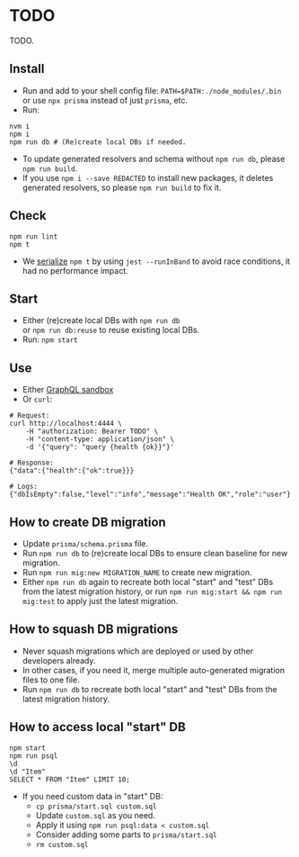 # TODO

TODO.

## Install

* Run and add to your shell config file: `PATH=$PATH:./node_modules/.bin`  
  or use `npx prisma` instead of just `prisma`, etc.
* Run:

```shell
nvm i
npm i
npm run db # (Re)create local DBs if needed.
```

* To update generated resolvers and schema without `npm run db`, please `npm run build`.
* If you use `npm i --save REDACTED` to install new packages,
  it deletes generated resolvers, so please `npm run build` to fix it.

## Check

```
npm run lint
npm t
```

* We [serialize](https://stackoverflow.com/a/60819664/350937) `npm t`
  by using `jest --runInBand` to avoid race conditions, it had no performance impact.

## Start

* Either (re)create local DBs with `npm run db`  
  or `npm run db:reuse` to reuse existing local DBs.
* Run: `npm start`

## Use

- Either [GraphQL sandbox](https://studio.apollographql.com/sandbox/explorer)
- Or `curl`:

```
# Request:
curl http://localhost:4444 \
    -H "authorization: Bearer TODO" \
    -H "content-type: application/json" \
    -d '{"query": "query {health {ok}}"}'

# Response:
{"data":{"health":{"ok":true}}}

# Logs:
{"dbIsEmpty":false,"level":"info","message":"Health OK","role":"user"}
```

## How to create DB migration

* Update `prisma/schema.prisma` file.
* Run `npm run db` to (re)create local DBs to ensure clean baseline for new migration.
* Run `npm run mig:new MIGRATION_NAME` to create new migration.
* Either `npm run db` again
  to recreate both local "start" and "test" DBs from the latest migration history,
  or run `npm run mig:start && npm run mig:test` to apply just the latest migration.

## How to squash DB migrations

* Never squash migrations which are deployed or used by other developers already.
* In other cases, if you need it, merge multiple auto-generated migration files to one file.
* Run `npm run db` to recreate both local "start" and "test" DBs from the latest migration history.

## How to access local "start" DB

```
npm start
npm run psql
\d
\d "Item"
SELECT * FROM "Item" LIMIT 10;
```

* If you need custom data in "start" DB:
  * `cp prisma/start.sql custom.sql`
  * Update `custom.sql` as you need.
  * Apply it using `npm run psql:data < custom.sql`
  * Consider adding some parts to `prisma/start.sql`
  * `rm custom.sql`
